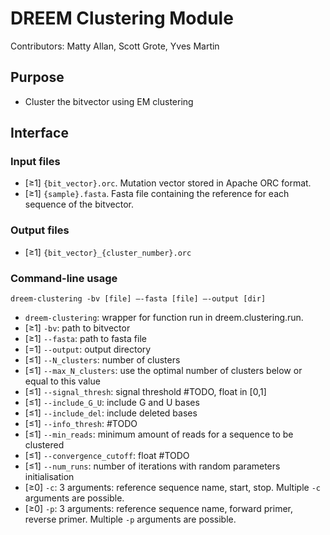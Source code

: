
# DREEM Clustering Module
Contributors: Matty Allan, Scott Grote, Yves Martin

## Purpose
- Cluster the bitvector using EM clustering

## Interface

### Input files
- [≥1] `{bit_vector}.orc`. Mutation vector stored in Apache ORC format.
- [≥1] `{sample}.fasta`. Fasta file containing the reference for each sequence of the bitvector. 

### Output files
- [≥1] `{bit_vector}_{cluster_number}.orc`

### Command-line usage

```
dreem-clustering -bv [file] —-fasta [file] —-output [dir]
```

- `dreem-clustering`: wrapper for function run in dreem.clustering.run.
- [≥1] `-bv`: path to bitvector
- [≥1] `--fasta`: path to fasta file
- [=1] `--output`: output directory
- [≤1] `--N_clusters`: number of clusters
- [≤1] `--max_N_clusters`: use the optimal number of clusters below or equal to this value
- [≤1] `--signal_thresh`: signal threshold #TODO, float in [0,1]
- [≤1] `--include_G_U`: include G and U bases 
- [≤1] `--include_del`: include deleted bases
- [≤1] `--info_thresh`: #TODO
- [≤1] `--min_reads`: minimum amount of reads for a sequence to be clustered
- [≤1] `--convergence_cutoff`: float #TODO
- [≤1] `--num_runs`: number of iterations with random parameters initialisation
- [≥0] `-c`: 3 arguments: reference sequence name, start, stop. Multiple `-c` arguments are possible.
- [≥0] `-p`: 3 arguments: reference sequence name, forward primer, reverse primer. Multiple `-p` arguments are possible.
